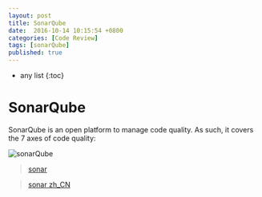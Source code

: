 ```yaml
---
layout: post
title: SonarQube
date:  2016-10-14 10:15:54 +0800
categories: [Code Review]
tags: [sonarQube]
published: true
---
```


* any list
{:toc}

# SonarQube

SonarQube is an open platform to manage code quality. As such, it covers the 7 axes of code quality:

![sonarQube]({{site.url}}/static/app/img/2017-10-14-sonar-qube-7axes.png)

> [sonar](http://www.sonarqube.org/)

> [sonar zh_CN](http://www.ibm.com/developerworks/cn/java/j-lo-sonar/)

